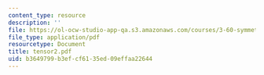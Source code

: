 ```yaml
---
content_type: resource
description: ''
file: https://ol-ocw-studio-app-qa.s3.amazonaws.com/courses/3-60-symmetry-structure-and-tensor-properties-of-materials-fall-2005/b3649799b3efcf6135ed09effaa22644_tensor2.pdf
file_type: application/pdf
resourcetype: Document
title: tensor2.pdf
uid: b3649799-b3ef-cf61-35ed-09effaa22644
---
```

